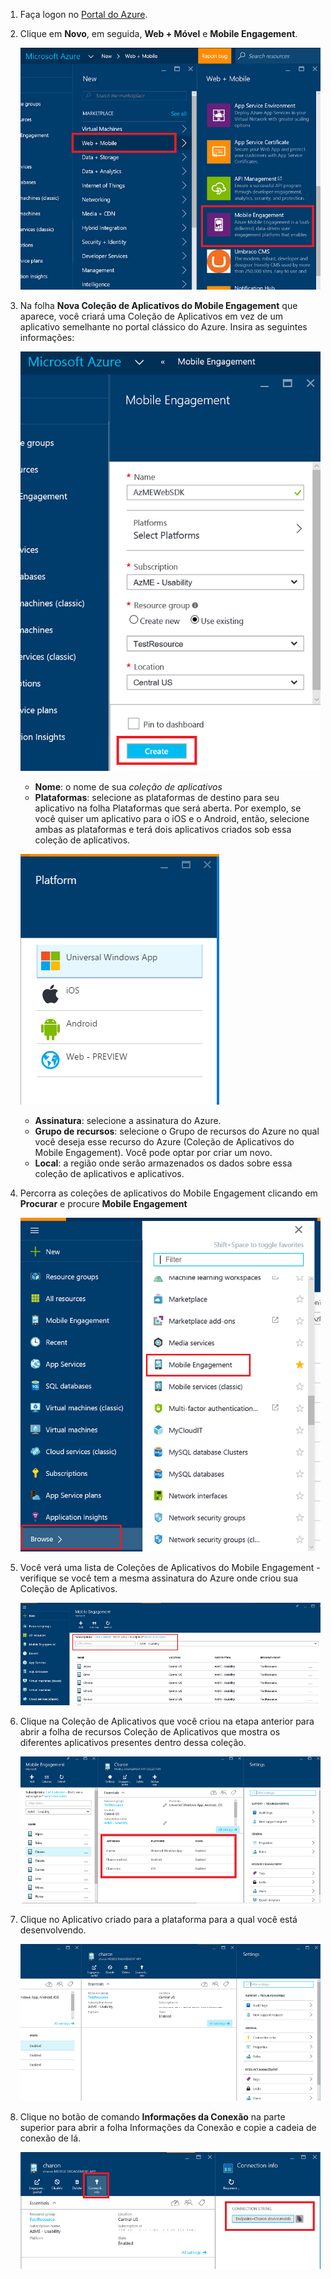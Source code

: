 1. Faça logon no [Portal do Azure](https://portal.azure.com).

2. Clique em **Novo**, em seguida, **Web + Móvel** e **Mobile Engagement**.

   	![](./media/mobile-engagement-create-app-in-portal-new/browse-azme-extension.png)

3. Na folha **Nova Coleção de Aplicativos do Mobile Engagement** que aparece, você criará uma Coleção de Aplicativos em vez de um aplicativo semelhante no portal clássico do Azure. Insira as seguintes informações:

   	![](./media/mobile-engagement-create-app-in-portal-new/new-azme-app.png)

	- **Nome**: o nome de sua *coleção de aplicativos* 
	- **Plataformas**: selecione as plataformas de destino para seu aplicativo na folha Plataformas que será aberta. Por exemplo, se você quiser um aplicativo para o iOS e o Android, então, selecione ambas as plataformas e terá dois aplicativos criados sob essa coleção de aplicativos. 

   	![](./media/mobile-engagement-create-app-in-portal-new/choose-platform.png)

	- **Assinatura**: selecione a assinatura do Azure. 
	- **Grupo de recursos**: selecione o Grupo de recursos do Azure no qual você deseja esse recurso do Azure (Coleção de Aplicativos do Mobile Engagement). Você pode optar por criar um novo.  
	- **Local**: a região onde serão armazenados os dados sobre essa coleção de aplicativos e aplicativos.

5. Percorra as coleções de aplicativos do Mobile Engagement clicando em **Procurar** e procure **Mobile Engagement**

	![](./media/mobile-engagement-create-app-in-portal-new/browse-mobile-engagement-menu.png)

6. Você verá uma lista de Coleções de Aplicativos do Mobile Engagement - verifique se você tem a mesma assinatura do Azure onde criou sua Coleção de Aplicativos.

	![](./media/mobile-engagement-create-app-in-portal-new/browse-mobile-engagement.png)

7. Clique na Coleção de Aplicativos que você criou na etapa anterior para abrir a folha de recursos Coleção de Aplicativos que mostra os diferentes aplicativos presentes dentro dessa coleção.

	![](./media/mobile-engagement-create-app-in-portal-new/mobile-engagement-app-collection.png)

8. Clique no Aplicativo criado para a plataforma para a qual você está desenvolvendo.

	![](./media/mobile-engagement-create-app-in-portal-new/mobile-engagement-app.png)

9. Clique no botão de comando **Informações da Conexão** na parte superior para abrir a folha Informações da Conexão e copie a cadeia de conexão de lá.

	![](./media/mobile-engagement-create-app-in-portal-new/app-connection-info.png)

<!---HONumber=AcomDC_0615_2016-->